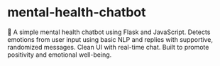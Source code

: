 # mental-health-chatbot
🧠 A simple mental health chatbot using Flask and JavaScript. Detects emotions from user input using basic NLP and replies with supportive, randomized messages. Clean UI with real-time chat. Built to promote positivity and emotional well-being.
